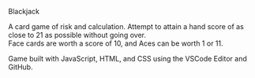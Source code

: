 Blackjack

A card game of risk and calculation.
Attempt to attain a hand score of as close to 21 as possible without going over.  
Face cards are worth a score of 10, and Aces can be worth 1 or 11.


Game built with JavaScript, HTML, and CSS using the VSCode Editor and GitHub.
